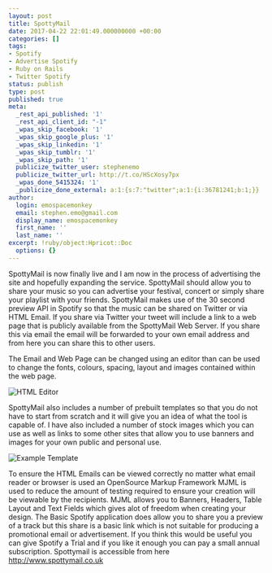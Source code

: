 ```yaml
---
layout: post
title: SpottyMail 
date: 2017-04-22 22:01:49.000000000 +00:00
categories: []
tags:
- Spotify
- Advertise Spotify
- Ruby on Rails
- Twitter Spotify
status: publish
type: post
published: true
meta:
  _rest_api_published: '1'
  _rest_api_client_id: "-1"
  _wpas_skip_facebook: '1'
  _wpas_skip_google_plus: '1'
  _wpas_skip_linkedin: '1'
  _wpas_skip_tumblr: '1'
  _wpas_skip_path: '1'
  publicize_twitter_user: stephenemo
  publicize_twitter_url: http://t.co/HScXosy7px
  _wpas_done_5415324: '1'
  _publicize_done_external: a:1:{s:7:"twitter";a:1:{i:36781241;b:1;}}
author:
  login: emospacemonkey
  email: stephen.emo@gmail.com
  display_name: emospacemonkey
  first_name: ''
  last_name: ''
excerpt: !ruby/object:Hpricot::Doc
  options: {}
---
```


SpottyMail is now finally live and I am now in the process of advertising the site and hopefully expanding the service. SpottyMail should allow you to share your music so you can advertise your festival, concert or simply share your playlist with your friends. SpottyMail makes use of the 30 second preview API in Spotify so that the music can be shared on Twitter or via HTML Email. If you share via Twitter your tweet will include a link to a web page that is publicly available from the SpottyMail Web Server. If you share this via email the email will be forwarded to your own email address and from here you can share this to other users.

The Email and Web Page can be changed using an editor than can be used to change the fonts, colours, spacing, layout and images contained within the web page.
 
![HTML Editor](http://emomonkey.github.io/images/htmledit.gif)


SpottyMail also includes a number of prebuilt templates so that you do not have to start from scratch and it will give you an idea of what the tool is capable of. I have also included a number of stock images which you can use as well as links to some other sites that allow you to use banners and images for your own public and personal use.

![Example Template](http://emomonkey.github.io/images/htmltemplate.png)

To ensure the HTML Emails can be viewed correctly no matter what email reader or browser is used an OpenSource Markup Framework MJML is used to reduce the amount of testing required to ensure your creation will be viewable by the recipients. MJML allows you to Banners, Headers, Table Layout and Text Fields which gives alot of freedom when creating your design. The Basic Spotify application does allow you to share you a preview of a track but this share is a basic link which is not suitable for producing a promotional email or advertisement. If you think this would be useful you can give Spotify a Trial and if you like it enough you can pay a small annual subscription. Spottymail is accessible from here <http://www.spottymail.co.uk>
